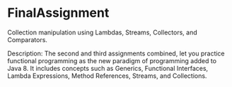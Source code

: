 # FinalAssignment
Collection manipulation using Lambdas, Streams, Collectors, and Comparators.



Description:
The second and third assignments combined, let you practice functional programming as the new
paradigm of programming added to Java 8. It includes concepts such as Generics, Functional
Interfaces, Lambda Expressions, Method References, Streams, and Collections.
